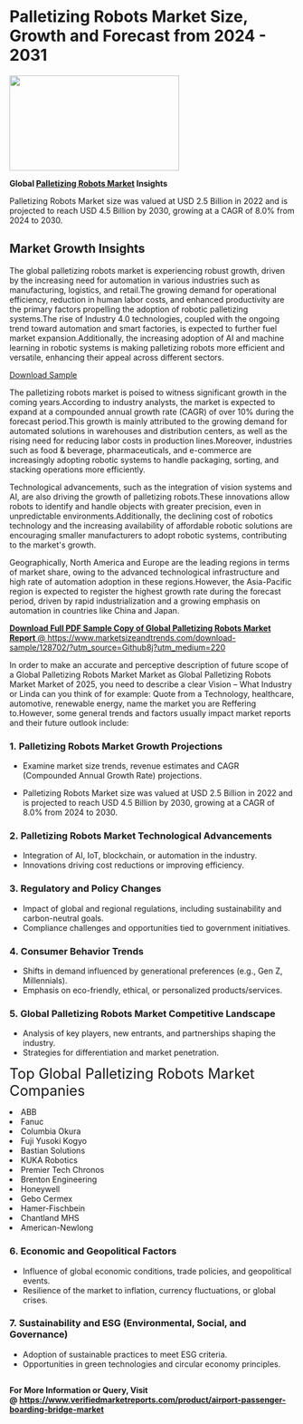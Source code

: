 <H1>Palletizing Robots Market Size, Growth and Forecast from 2024 - 2031</H1><img class="aligncenter size-medium wp-image-584254" src="https://thirdeyenews.in/wp-content/uploads/2024/09/Global-Market-Research-300x168.jpeg" alt="" width="300" height="168" /><p><strong>Global&nbsp;<a href="https://www.marketsizeandtrends.com/download-sample/128702/?utm_source=Github8j?utm_medium=220">Palletizing Robots Market</a> Insights</strong></p><p>Palletizing Robots Market size was valued at USD 2.5 Billion in 2022 and is projected to reach USD 4.5 Billion by 2030, growing at a CAGR of 8.0% from 2024 to 2030.</p><p><h2>Market Growth Insights</h2> <p>The global palletizing robots market is experiencing robust growth, driven by the increasing need for automation in various industries such as manufacturing, logistics, and retail.The growing demand for operational efficiency, reduction in human labor costs, and enhanced productivity are the primary factors propelling the adoption of robotic palletizing systems.The rise of Industry 4.0 technologies, coupled with the ongoing trend toward automation and smart factories, is expected to further fuel market expansion.Additionally, the increasing adoption of AI and machine learning in robotic systems is making palletizing robots more efficient and versatile, enhancing their appeal across different sectors.</p> <p><a href="#">Download Sample</a></p> <p>The palletizing robots market is poised to witness significant growth in the coming years.According to industry analysts, the market is expected to expand at a compounded annual growth rate (CAGR) of over 10% during the forecast period.This growth is mainly attributed to the growing demand for automated solutions in warehouses and distribution centers, as well as the rising need for reducing labor costs in production lines.Moreover, industries such as food & beverage, pharmaceuticals, and e-commerce are increasingly adopting robotic systems to handle packaging, sorting, and stacking operations more efficiently.</p> <p>Technological advancements, such as the integration of vision systems and AI, are also driving the growth of palletizing robots.These innovations allow robots to identify and handle objects with greater precision, even in unpredictable environments.Additionally, the declining cost of robotics technology and the increasing availability of affordable robotic solutions are encouraging smaller manufacturers to adopt robotic systems, contributing to the market's growth.</p> <p>Geographically, North America and Europe are the leading regions in terms of market share, owing to the advanced technological infrastructure and high rate of automation adoption in these regions.However, the Asia-Pacific region is expected to register the highest growth rate during the forecast period, driven by rapid industrialization and a growing emphasis on automation in countries like China and Japan.</p> <p><a href="#"></p><p><span class=""><strong>Download Full PDF Sample Copy of Global Palletizing Robots Market Report</strong> @ <a href="https://www.marketsizeandtrends.com/download-sample/128702/?utm_source=Github8j?utm_medium=220" target="_blank">https://www.marketsizeandtrends.com/download-sample/128702/?utm_source=Github8j?utm_medium=220</a></span></p><p>In order to make an accurate and perceptive description of future scope of a Global&nbsp;Palletizing Robots Market Market as Global&nbsp;Palletizing Robots Market Market of 2025, you need to describe a clear Vision &ndash; What Industry or Linda can you think of for example: Quote from a Technology, healthcare, automotive, renewable energy, name the market you are Reffering to.However, some general trends and factors usually impact market reports and their future outlook include:</p><h3>1.&nbsp;<strong>Palletizing Robots Market Growth Projections</strong></h3><ul><li>Examine market size trends, revenue estimates and CAGR (Compounded Annual Growth Rate) projections.</li><li><p>Palletizing Robots Market size was valued at USD 2.5 Billion in 2022 and is projected to reach USD 4.5 Billion by 2030, growing at a CAGR of 8.0% from 2024 to 2030.</p></li></ul><h3>2.&nbsp;<strong>Palletizing Robots Market Technological Advancements</strong></h3><ul><li>Integration of AI, IoT, blockchain, or automation in the industry.</li><li>Innovations driving cost reductions or improving efficiency.</li></ul><h3>3.&nbsp;<strong>Regulatory and Policy Changes</strong></h3><ul><li>Impact of global and regional regulations, including sustainability and carbon-neutral goals.</li><li>Compliance challenges and opportunities tied to government initiatives.</li></ul><h3>4.&nbsp;<strong>Consumer Behavior Trends</strong></h3><ul><li>Shifts in demand influenced by generational preferences (e.g., Gen Z, Millennials).</li><li>Emphasis on eco-friendly, ethical, or personalized products/services.</li></ul><h3>5.&nbsp;<strong>Global Palletizing Robots Market Competitive Landscape</strong></h3><ul><li>Analysis of key players, new entrants, and partnerships shaping the industry.</li><li>Strategies for differentiation and market penetration.</li></ul><p data-pm-slice="1 1 []"><span style="color: inherit; font-family: inherit; font-size: 25px;">Top Global Palletizing Robots Market Companies</span></p><div class="" data-test-id=""><p><li>ABB</li><li> Fanuc</li><li> Columbia Okura</li><li> Fuji Yusoki Kogyo</li><li> Bastian Solutions</li><li> KUKA Robotics</li><li> Premier Tech Chronos</li><li> Brenton Engineering</li><li> Honeywell</li><li> Gebo Cermex</li><li> Hamer-Fischbein</li><li> Chantland MHS</li><li> American-Newlong</li></p></div><h3>6.&nbsp;<strong>Economic and Geopolitical Factors</strong></h3><ul><li>Influence of global economic conditions, trade policies, and geopolitical events.</li><li>Resilience of the market to inflation, currency fluctuations, or global crises.</li></ul><h3>7.&nbsp;<strong>Sustainability and ESG (Environmental, Social, and Governance)</strong></h3><ul><li>Adoption of sustainable practices to meet ESG criteria.</li><li>Opportunities in green technologies and circular economy principles.</li></ul><h2><strong style="font-size: 14px;">For More Information or Query, Visit @&nbsp;</strong><a style="background-color: #ffffff; font-size: 14px;" href="https://www.marketsizeandtrends.com/report/palletizing-robots-market/" target="_blank">https://www.verifiedmarketreports.com/product/airport-passenger-boarding-bridge-market</a></h2>